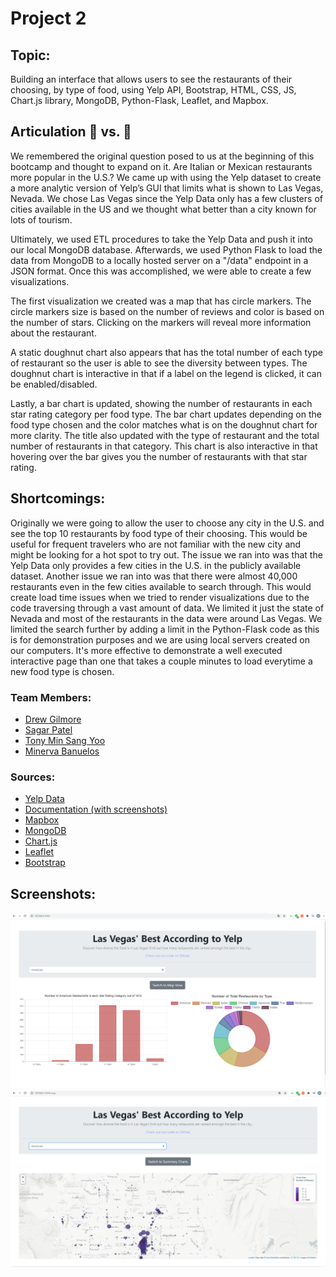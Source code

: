 # Project 2

## Topic: 
Building an interface that allows users to see the restaurants of their choosing, by type of food, using Yelp API, Bootstrap, HTML, CSS, JS, Chart.js library, MongoDB, Python-Flask, Leaflet, and Mapbox.

## Articulation :pizza: vs. :taco:

We remembered the original question posed to us at the beginning of this bootcamp and thought to expand on it. Are Italian or Mexican restaurants more popular in the U.S.? We came up with using the Yelp dataset to create a more analytic version of Yelp’s GUI that limits what is shown to Las Vegas, Nevada. We chose Las Vegas since the Yelp Data only has a few clusters of cities available in the US and we thought what better than a city known for lots of tourism.

Ultimately, we used ETL procedures to take the Yelp Data and push it into our local MongoDB database. Afterwards, we used Python Flask to load the data from MongoDB to a locally hosted server on a "/data" endpoint in a JSON format. Once this was accomplished, we were able to create a few visualizations. 

The first visualization we created was a map that has circle markers. The circle markers size is based on the number of reviews and color is based on the number of stars. Clicking on the markers will reveal more information about the restaurant.

A static doughnut chart also appears that has the total number of each type of restaurant so the user is able to see the diversity between types. The doughnut chart is interactive in that if a label on the legend is clicked, it can be enabled/disabled.

Lastly, a bar chart is updated, showing the number of restaurants in each star rating category per food type. The bar chart updates depending on the food type chosen and the color matches what is on the doughnut chart for more clarity. The title also updated with the type of restaurant and the total number of restaurants in that category. This chart is also interactive in that hovering over the bar gives you the number of restaurants with that star rating.

## Shortcomings:

Originally we were going to allow the user to choose any city in the U.S. and see the top 10 restaurants by food type of their choosing. This would be useful for frequent travelers who are not familiar with the new city and might be looking for a hot spot to try out. The issue we ran into was that the Yelp Data only provides a few cities in the U.S. in the publicly available dataset. Another issue we ran into was that there were almost 40,000 restaurants even in the few cities available to search through. This would create load time issues when we tried to render visualizations due to the code traversing through a vast amount of data. We limited it just the state of Nevada and most of the restaurants in the data were around Las Vegas. We limited the search further by adding a limit in the Python-Flask code as this is for demonstration purposes and we are using local servers created on our computers. It's more effective to demonstrate a well executed interactive page than one that takes a couple minutes to load everytime a new food type is chosen.

### Team Members: 
* [Drew Gilmore](https://github.com/drewpgilmore)
* [Sagar Patel](https://github.com/Autonomousse)
* [Tony Min Sang Yoo](https://github.com/hialstkd)
* [Minerva Banuelos](https://github.com/minerva-b)

### Sources:
* [Yelp Data](https://www.yelp.com/dataset/)
* [Documentation (with screenshots)](https://www.yelp.com/dataset/documentation/main)
* [Mapbox](https://www.mapbox.com/)
* [MongoDB](https://www.mongodb.com/)
* [Chart.js](https://www.chartjs.org/)
* [Leaflet](https://leafletjs.com/)
* [Bootstrap](https://getbootstrap.com/)

## Screenshots:

![](Screenshot/Main_Page.PNG)
![](Screenshot/Map_Page.PNG)

